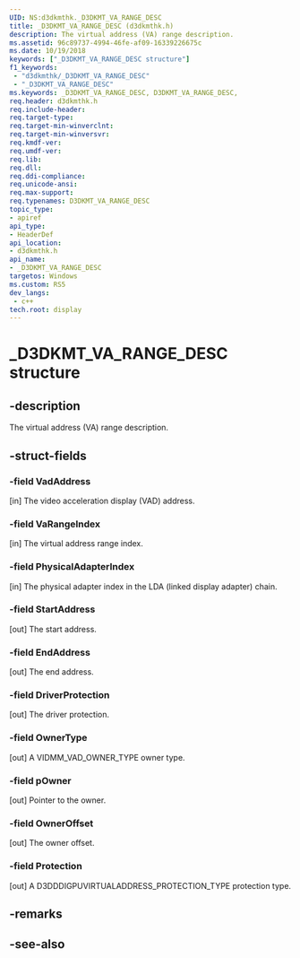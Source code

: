 ```yaml
---
UID: NS:d3dkmthk._D3DKMT_VA_RANGE_DESC
title: _D3DKMT_VA_RANGE_DESC (d3dkmthk.h)
description: The virtual address (VA) range description.
ms.assetid: 96c89737-4994-46fe-af09-16339226675c
ms.date: 10/19/2018
keywords: ["_D3DKMT_VA_RANGE_DESC structure"]
f1_keywords:
 - "d3dkmthk/_D3DKMT_VA_RANGE_DESC"
 - "_D3DKMT_VA_RANGE_DESC"
ms.keywords: _D3DKMT_VA_RANGE_DESC, D3DKMT_VA_RANGE_DESC, 
req.header: d3dkmthk.h
req.include-header:
req.target-type:
req.target-min-winverclnt:
req.target-min-winversvr:
req.kmdf-ver:
req.umdf-ver:
req.lib:
req.dll:
req.ddi-compliance:
req.unicode-ansi:
req.max-support:
req.typenames: D3DKMT_VA_RANGE_DESC
topic_type: 
- apiref
api_type: 
- HeaderDef
api_location: 
- d3dkmthk.h
api_name: 
- _D3DKMT_VA_RANGE_DESC
targetos: Windows
ms.custom: RS5
dev_langs:
 - c++
tech.root: display
---
```


# _D3DKMT_VA_RANGE_DESC structure

## -description

The virtual address (VA) range description.

## -struct-fields

### -field VadAddress

[in] The video acceleration display (VAD) address.

### -field VaRangeIndex

[in] The virtual address range index.

### -field PhysicalAdapterIndex

[in] The physical adapter index in the LDA (linked display adapter) chain.

### -field StartAddress

[out] The start address.

### -field EndAddress

[out] The end address.

### -field DriverProtection

[out] The driver protection.

### -field OwnerType

[out] A VIDMM_VAD_OWNER_TYPE owner type.

### -field pOwner

[out] Pointer to the owner.

### -field OwnerOffset

[out] The owner offset.

### -field Protection
 
[out] A D3DDDIGPUVIRTUALADDRESS_PROTECTION_TYPE protection type.

## -remarks

## -see-also

